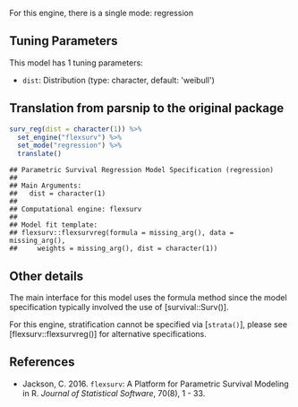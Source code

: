 


For this engine, there is a single mode: regression

## Tuning Parameters



This model has 1 tuning parameters:

- `dist`: Distribution (type: character, default: 'weibull')


## Translation from parsnip to the original package


```r
surv_reg(dist = character(1)) %>% 
  set_engine("flexsurv") %>% 
  set_mode("regression") %>% 
  translate()
```

```
## Parametric Survival Regression Model Specification (regression)
## 
## Main Arguments:
##   dist = character(1)
## 
## Computational engine: flexsurv 
## 
## Model fit template:
## flexsurv::flexsurvreg(formula = missing_arg(), data = missing_arg(), 
##     weights = missing_arg(), dist = character(1))
```

## Other details

The main interface for this model uses the formula method since the model specification typically involved the use of [survival::Surv()]. 

For this engine, stratification cannot be specified via [`strata()`], please see [flexsurv::flexsurvreg()] for alternative specifications.

## References

- Jackson, C. 2016. `flexsurv`: A Platform for Parametric Survival  Modeling in R. _Journal of Statistical Software_, 70(8), 1 - 33.
